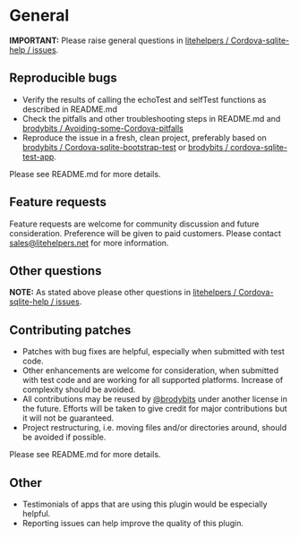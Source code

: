 # General

**IMPORTANT:** Please raise general questions in [litehelpers / Cordova-sqlite-help / issues](https://github.com/litehelpers/Cordova-sqlite-help/issues).

## Reproducible bugs

-   Verify the results of calling the echoTest and selfTest functions as described in README.md
-   Check the pitfalls and other troubleshooting steps in README.md and [brodybits / Avoiding-some-Cordova-pitfalls](https://github.com/brodybits/Avoiding-some-Cordova-pitfalls)
-   Reproduce the issue in a fresh, clean project, preferably based on [brodybits / Cordova-sqlite-bootstrap-test](https://github.com/brodybits/Cordova-sqlite-bootstrap-test) or [brodybits / cordova-sqlite-test-app](https://github.com/brodybits/cordova-sqlite-test-app).

Please see README.md for more details.

## Feature requests

Feature requests are welcome for community discussion and future consideration. Preference will be given to paid customers. Please contact <sales@litehelpers.net> for more information.

## Other questions

**NOTE:** As stated above please other questions in [litehelpers / Cordova-sqlite-help / issues](https://github.com/litehelpers/Cordova-sqlite-help/issues).

## Contributing patches

-   Patches with bug fixes are helpful, especially when submitted with test code.
-   Other enhancements are welcome for consideration, when submitted with test code and are working for all supported platforms. Increase of complexity should be avoided.
-   All contributions may be reused by [@brodybits](https://github.com/brodybits) under another license in the future. Efforts will be taken to give credit for major contributions but it will not be guaranteed.
-   Project restructuring, i.e. moving files and/or directories around, should be avoided if possible.

Please see README.md for more details.

## Other

-   Testimonials of apps that are using this plugin would be especially helpful.
-   Reporting issues can help improve the quality of this plugin.
